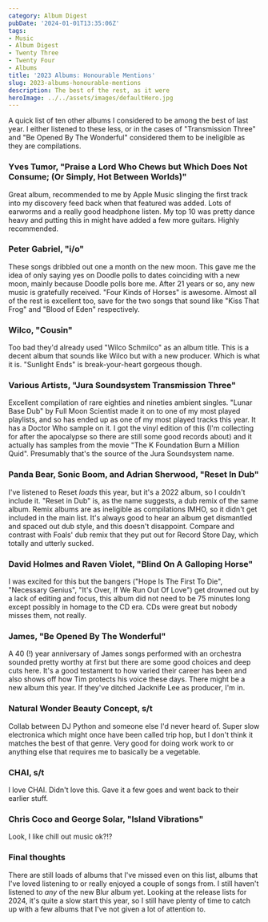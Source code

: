```yaml
---
category: Album Digest
pubDate: '2024-01-01T13:35:06Z'
tags:
- Music
- Album Digest
- Twenty Three
- Twenty Four
- Albums
title: '2023 Albums: Honourable Mentions'
slug: 2023-albums-honourable-mentions
description: The best of the rest, as it were
heroImage: ../../assets/images/defaultHero.jpg
---
```

A quick list of ten other albums I considered to be among the best of last year. I either listened to these less, or in the cases of "Transmission Three" and "Be Opened By The Wonderful" considered them to be ineligible as they are compilations.

### Yves Tumor, "Praise a Lord Who Chews but Which Does Not Consume; (Or Simply, Hot Between Worlds)"

Great album, recommended to me by Apple Music slinging the first track into my discovery feed back when that featured was added. Lots of earworms and a really good headphone listen. My top 10 was pretty dance heavy and putting this in might have added a few more guitars. Highly recommended.

### Peter Gabriel, "i/o"

These songs dribbled out one a month on the new moon. This gave me the idea of only saying yes on Doodle polls to dates coinciding with a new moon, mainly because Doodle polls bore me. After 21 years or so, any new music is gratefully received. "Four Kinds of Horses" is awesome. Almost all of the rest is excellent too, save for the two songs that sound like "Kiss That Frog" and "Blood of Eden" respectively.

### Wilco, "Cousin"

Too bad they'd already used "Wilco Schmilco" as an album title. This is a decent album that sounds like Wilco but with a new producer. Which is what it is. "Sunlight Ends" is break-your-heart gorgeous though.

### Various Artists, "Jura Soundsystem Transmission Three"

Excellent compilation of rare eighties and nineties ambient singles. "Lunar Base Dub" by Full Moon Scientist made it on to one of my most played playlists, and so has ended up as one of my most played tracks this year. It has a Doctor Who sample on it. I got the vinyl edition of this (I'm collecting for after the apocalypse so there are still some good records about) and it actually has samples from the movie "The K Foundation Burn a Million Quid". Presumably that's the source of the Jura Soundsystem name.

### Panda Bear, Sonic Boom, and Adrian Sherwood, "Reset In Dub"

I've listened to Reset _loads_ this year, but it's a 2022 album, so I couldn't include it. "Reset in Dub" is, as the name suggests, a dub remix of the same album. Remix albums are as ineligible as compilations IMHO, so it didn't get included in the main list. It's always good to hear an album get dismantled and spaced out dub style, and this doesn't disappoint. Compare and contrast with Foals' dub remix that they put out for Record Store Day, which totally and utterly sucked.

### David Holmes and Raven Violet, "Blind On A Galloping Horse"

I was excited for this but the bangers ("Hope Is The First To Die", "Necessary Genius", "It's Over, If We Run Out Of Love") get drowned out by a lack of editing and focus, this album did not need to be 75 minutes long except possibly in homage to the CD era. CDs were great but nobody misses them, not really.

### James, "Be Opened By The Wonderful"

A 40 (!) year anniversary of James songs performed with an orchestra sounded pretty worthy at first but there are some good choices and deep cuts here. It's a good testament to how varied their career has been and also shows off how Tim protects his voice these days. There might be a new album this year. If they've ditched Jacknife Lee as producer, I'm in. 

### Natural Wonder Beauty Concept, s/t

Collab between DJ Python and someone else I'd never heard of. Super slow electronica which might once have been called trip hop, but I don't think it matches the best of that genre. Very good for doing work work to or anything else that requires me to basically be a vegetable.

### CHAI, s/t

I love CHAI. Didn't love this. Gave it a few goes and went back to their earlier stuff.

### Chris Coco and George Solar, "Island Vibrations"

Look, I like chill out music ok?!?

### Final thoughts

There are still loads of albums that I've missed even on this list, albums that I've loved listening to or really enjoyed a couple of songs from. I still haven't listened to *any* of the new Blur album yet. Looking at the release lists for 2024, it's quite a slow start this year, so I still have plenty of time to catch up with a few albums that I've not given a lot of attention to.